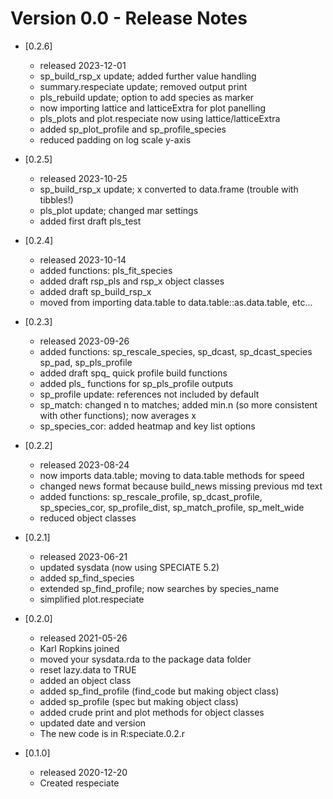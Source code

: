 # Version 0.0 - Release Notes

* [0.2.6] 
    * released 2023-12-01
    * sp_build_rsp_x update; added further value handling 
    * summary.respeciate update; removed output print
    * pls_rebuild update; option to add species as marker  
    * now importing lattice and latticeExtra for plot panelling
    * pls_plots and plot.respeciate now using lattice/latticeExtra 
    * added sp_plot_profile and sp_profile_species 
    * reduced padding on log scale y-axis  

* [0.2.5] 
    * released 2023-10-25
    * sp_build_rsp_x update; x converted to data.frame (trouble with tibbles!)
    * pls_plot update; changed mar settings 
    * added first draft pls_test 

* [0.2.4] 
    * released 2023-10-14 
    * added functions: pls_fit_species 
    * added draft rsp_pls and rsp_x object classes 
    * added draft sp_build_rsp_x  
    * moved from importing data.table to data.table::as.data.table, etc... 

* [0.2.3] 
    * released 2023-09-26 
    * added functions: sp_rescale_species, sp_dcast, sp_dcast_species 
    sp_pad, sp_pls_profile 
    * added draft spq_ quick profile build  functions 
    * added pls_ functions for sp_pls_profile outputs
    * sp_profile update: references not included by default 
    * sp_match: changed n to matches; added min.n (so more consistent 
    with other functions); now averages x
    * sp_species_cor: added heatmap and key list options 

* [0.2.2] 
    * released 2023-08-24 
    * now imports data.table; moving to data.table methods for speed 
    * changed news format because build_news missing previous md text 
    * added functions: sp_rescale_profile, sp_dcast_profile, sp_species_cor, 
    sp_profile_dist, sp_match_profile, sp_melt_wide
    * reduced object classes
    
* [0.2.1] 
    * released 2023-06-21 
    * updated sysdata (now using SPECIATE 5.2)
    * added sp_find_species 
    * extended sp_find_profile; now searches by species_name
    * simplified plot.respeciate

* [0.2.0] 
    * released 2021-05-26 
    * Karl Ropkins joined
    * moved your sysdata.rda to the package data folder
    * reset lazy.data to TRUE  
    * added an object class
    * added sp_find_profile (find_code but making object class)
    * added sp_profile (spec but making object class)
    * added crude print and plot methods for object classes
    * updated date and version
    * The new code is in R:speciate.0.2.r

* [0.1.0] 
    * released 2020-12-20  
    * Created respeciate
